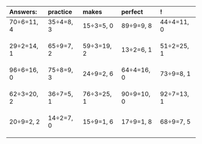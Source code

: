 | Answers: | practice | makes | perfect | ! |
| :--- | :--- | :--- | :--- | :--- |
| 70÷6=11, 4 | 35÷4=8, 3 | 15÷3=5, 0 | 89÷9=9, 8 | 44÷4=11, 0 | 
|   |   |   |   |   | 
|   |   |   |   |   | 
|   |   |   |   |   | 
| 29÷2=14, 1 | 65÷9=7, 2 | 59÷3=19, 2 | 13÷2=6, 1 | 51÷2=25, 1 | 
|   |   |   |   |   | 
|   |   |   |   |   | 
|   |   |   |   |   | 
| 96÷6=16, 0 | 75÷8=9, 3 | 24÷9=2, 6 | 64÷4=16, 0 | 73÷9=8, 1 | 
|   |   |   |   |   | 
|   |   |   |   |   | 
|   |   |   |   |   | 
| 62÷3=20, 2 | 36÷7=5, 1 | 76÷3=25, 1 | 90÷9=10, 0 | 92÷7=13, 1 | 
|   |   |   |   |   | 
|   |   |   |   |   | 
|   |   |   |   |   | 
| 20÷9=2, 2 | 14÷2=7, 0 | 15÷9=1, 6 | 17÷9=1, 8 | 68÷9=7, 5 | 
|   |   |   |   |   | 
|   |   |   |   |   | 
|   |   |   |   |   | 
